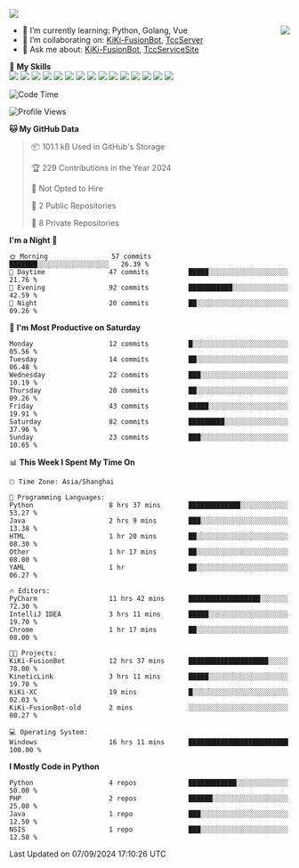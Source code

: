 [![](https://readme-typing-svg.herokuapp.com?size=25&duration=2500&color=8C43EA&vCenter=true&width=200&height=40&lines=Hi+there+%F0%9F%91%8B%F0%9F%8F%BB;I'm+KiKi-XC)](https://git.io/typing-svg)

<a href="#">
  <img align="right" src="https://github-readme-stats.vercel.app/api?username=KiKi-XC&count_private=true&show_icons=true&bg_color=15,f2f7fd,E0EAFC" />
</a>

- 🌱 I’m currently learning: Python, Golang, Vue
- 👯 I’m collaborating on: [KiKi-FusionBot](https://github.com/KiKi-XC/KiKi-FusionBot), [TccServer](https://github.com/Tcc-Items)
- 💬 Ask me about: [KiKi-FusionBot](https://github.com/KiKi-XC/KiKi-FusionBot), [TccServiceSite](https://github.com/KiKi-XC/TccServiceSite)

🌟 **My Skills**  
![](https://img.shields.io/badge/-Python-3e74a2?style=flat-square&logo=Python&logoColor=fff)
![](https://img.shields.io/badge/Go-00ADD8?logo=go&logoColor=fff&style=flat-square)
![](https://img.shields.io/badge/C%2B%2B-00599C?logo=cplusplus&logoColor=fff&style=flat-square)
![](https://img.shields.io/badge/-TypeScript-3178C6?style=flat-square&logo=TypeScript&logoColor=fff)
![](https://img.shields.io/badge/-Vue-4fc08d?style=flat-square&logo=Vue.js&logoColor=fff)
![](https://img.shields.io/badge/Node.js-5FA04E?logo=nodedotjs&logoColor=fff&style=flat-square)
![](https://img.shields.io/badge/HTML5-E34F26?logo=html5&logoColor=fff&style=flat-square)
![](https://img.shields.io/badge/CSS3-1572B6?logo=css3&logoColor=fff&style=flat-square)
![](https://img.shields.io/badge/Django-092E20?logo=django&logoColor=fff&style=flat-square)
![](https://img.shields.io/badge/-FastAPI-009688?style=flat-square&logo=FastAPI&logoColor=fff)
![](https://img.shields.io/badge/-Docker-2496ED?style=flat-square&logo=Docker&logoColor=fff)
![](https://img.shields.io/badge/-MongoDB-47A248?style=flat-square&logo=MongoDB&logoColor=fff)
![](https://img.shields.io/badge/MySQL-4479A1?logo=mysql&logoColor=fff&style=flat-square)
![](https://img.shields.io/badge/Wails-DF0000?logo=wails&logoColor=fff&style=flat-square)
![](https://img.shields.io/badge/Unreal%20Engine-0E1128?logo=unrealengine&logoColor=fff&style=flat-square)

<!--START_SECTION:waka-->
![Code Time](http://img.shields.io/badge/Code%20Time-25%20hrs%2047%20mins-blue)

![Profile Views](http://img.shields.io/badge/Profile%20Views-350-blue)

**🐱 My GitHub Data** 

> 📦 101.1 kB Used in GitHub's Storage 
 > 
> 🏆 229 Contributions in the Year 2024
 > 
> 🚫 Not Opted to Hire
 > 
> 📜 2 Public Repositories 
 > 
> 🔑 8 Private Repositories 
 > 
**I'm a Night 🦉** 

```text
🌞 Morning                57 commits          ███████░░░░░░░░░░░░░░░░░░   26.39 % 
🌆 Daytime                47 commits          █████░░░░░░░░░░░░░░░░░░░░   21.76 % 
🌃 Evening                92 commits          ███████████░░░░░░░░░░░░░░   42.59 % 
🌙 Night                  20 commits          ██░░░░░░░░░░░░░░░░░░░░░░░   09.26 % 
```
📅 **I'm Most Productive on Saturday** 

```text
Monday                   12 commits          █░░░░░░░░░░░░░░░░░░░░░░░░   05.56 % 
Tuesday                  14 commits          ██░░░░░░░░░░░░░░░░░░░░░░░   06.48 % 
Wednesday                22 commits          ███░░░░░░░░░░░░░░░░░░░░░░   10.19 % 
Thursday                 20 commits          ██░░░░░░░░░░░░░░░░░░░░░░░   09.26 % 
Friday                   43 commits          █████░░░░░░░░░░░░░░░░░░░░   19.91 % 
Saturday                 82 commits          █████████░░░░░░░░░░░░░░░░   37.96 % 
Sunday                   23 commits          ███░░░░░░░░░░░░░░░░░░░░░░   10.65 % 
```


📊 **This Week I Spent My Time On** 

```text
🕑︎ Time Zone: Asia/Shanghai

💬 Programming Languages: 
Python                   8 hrs 37 mins       █████████████░░░░░░░░░░░░   53.27 % 
Java                     2 hrs 9 mins        ███░░░░░░░░░░░░░░░░░░░░░░   13.38 % 
HTML                     1 hr 20 mins        ██░░░░░░░░░░░░░░░░░░░░░░░   08.30 % 
Other                    1 hr 17 mins        ██░░░░░░░░░░░░░░░░░░░░░░░   08.00 % 
YAML                     1 hr                ██░░░░░░░░░░░░░░░░░░░░░░░   06.27 % 

🔥 Editors: 
PyCharm                  11 hrs 42 mins      ██████████████████░░░░░░░   72.30 % 
IntelliJ IDEA            3 hrs 11 mins       █████░░░░░░░░░░░░░░░░░░░░   19.70 % 
Chrome                   1 hr 17 mins        ██░░░░░░░░░░░░░░░░░░░░░░░   08.00 % 

🐱‍💻 Projects: 
KiKi-FusionBot           12 hrs 37 mins      ████████████████████░░░░░   78.00 % 
KineticLink              3 hrs 11 mins       █████░░░░░░░░░░░░░░░░░░░░   19.70 % 
KiKi-XC                  19 mins             █░░░░░░░░░░░░░░░░░░░░░░░░   02.03 % 
KiKi-FusionBot-old       2 mins              ░░░░░░░░░░░░░░░░░░░░░░░░░   00.27 % 

💻 Operating System: 
Windows                  16 hrs 11 mins      █████████████████████████   100.00 % 
```

**I Mostly Code in Python** 

```text
Python                   4 repos             ████████████░░░░░░░░░░░░░   50.00 % 
PHP                      2 repos             ██████░░░░░░░░░░░░░░░░░░░   25.00 % 
Java                     1 repo              ███░░░░░░░░░░░░░░░░░░░░░░   12.50 % 
NSIS                     1 repo              ███░░░░░░░░░░░░░░░░░░░░░░   12.50 % 
```




 Last Updated on 07/09/2024 17:10:26 UTC
<!--END_SECTION:waka-->

